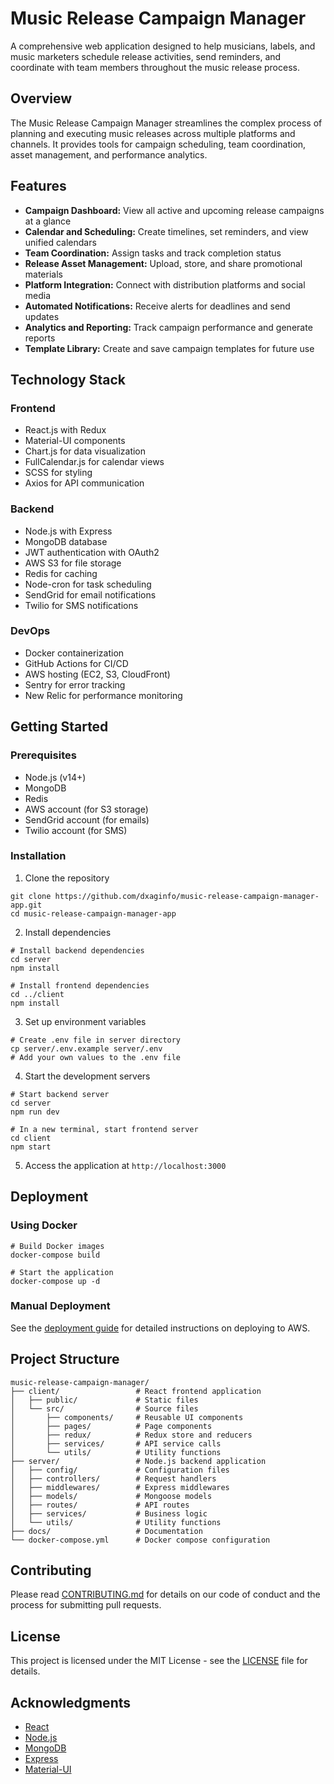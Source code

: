 # Music Release Campaign Manager

A comprehensive web application designed to help musicians, labels, and music marketers schedule release activities, send reminders, and coordinate with team members throughout the music release process.

## Overview

The Music Release Campaign Manager streamlines the complex process of planning and executing music releases across multiple platforms and channels. It provides tools for campaign scheduling, team coordination, asset management, and performance analytics.

## Features

- **Campaign Dashboard:** View all active and upcoming release campaigns at a glance
- **Calendar and Scheduling:** Create timelines, set reminders, and view unified calendars
- **Team Coordination:** Assign tasks and track completion status
- **Release Asset Management:** Upload, store, and share promotional materials
- **Platform Integration:** Connect with distribution platforms and social media
- **Automated Notifications:** Receive alerts for deadlines and send updates
- **Analytics and Reporting:** Track campaign performance and generate reports
- **Template Library:** Create and save campaign templates for future use

## Technology Stack

### Frontend
- React.js with Redux
- Material-UI components
- Chart.js for data visualization
- FullCalendar.js for calendar views
- SCSS for styling
- Axios for API communication

### Backend
- Node.js with Express
- MongoDB database
- JWT authentication with OAuth2
- AWS S3 for file storage
- Redis for caching
- Node-cron for task scheduling
- SendGrid for email notifications
- Twilio for SMS notifications

### DevOps
- Docker containerization
- GitHub Actions for CI/CD
- AWS hosting (EC2, S3, CloudFront)
- Sentry for error tracking
- New Relic for performance monitoring

## Getting Started

### Prerequisites
- Node.js (v14+)
- MongoDB
- Redis
- AWS account (for S3 storage)
- SendGrid account (for emails)
- Twilio account (for SMS)

### Installation

1. Clone the repository
```
git clone https://github.com/dxaginfo/music-release-campaign-manager-app.git
cd music-release-campaign-manager-app
```

2. Install dependencies
```
# Install backend dependencies
cd server
npm install

# Install frontend dependencies
cd ../client
npm install
```

3. Set up environment variables
```
# Create .env file in server directory
cp server/.env.example server/.env
# Add your own values to the .env file
```

4. Start the development servers
```
# Start backend server
cd server
npm run dev

# In a new terminal, start frontend server
cd client
npm start
```

5. Access the application at `http://localhost:3000`

## Deployment

### Using Docker
```
# Build Docker images
docker-compose build

# Start the application
docker-compose up -d
```

### Manual Deployment
See the [deployment guide](docs/deployment.md) for detailed instructions on deploying to AWS.

## Project Structure

```
music-release-campaign-manager/
├── client/                 # React frontend application
│   ├── public/             # Static files
│   └── src/                # Source files
│       ├── components/     # Reusable UI components
│       ├── pages/          # Page components
│       ├── redux/          # Redux store and reducers
│       ├── services/       # API service calls
│       └── utils/          # Utility functions
├── server/                 # Node.js backend application
│   ├── config/             # Configuration files
│   ├── controllers/        # Request handlers
│   ├── middlewares/        # Express middlewares
│   ├── models/             # Mongoose models
│   ├── routes/             # API routes
│   ├── services/           # Business logic
│   └── utils/              # Utility functions
├── docs/                   # Documentation
└── docker-compose.yml      # Docker compose configuration
```

## Contributing

Please read [CONTRIBUTING.md](CONTRIBUTING.md) for details on our code of conduct and the process for submitting pull requests.

## License

This project is licensed under the MIT License - see the [LICENSE](LICENSE) file for details.

## Acknowledgments

- [React](https://reactjs.org/)
- [Node.js](https://nodejs.org/)
- [MongoDB](https://www.mongodb.com/)
- [Express](https://expressjs.com/)
- [Material-UI](https://material-ui.com/)